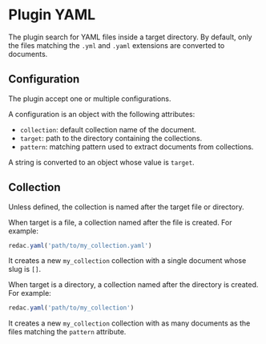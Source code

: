 
# Plugin YAML

The plugin search for YAML files inside a target directory. By default, only the files
matching the `.yml` and `.yaml` extensions are converted to documents.

## Configuration

The plugin accept one or multiple configurations.

A configuration is an object with the following attributes:

- `collection`: default collection name of the document.
- `target`: path to the directory containing the collections.
- `pattern`: matching pattern used to extract documents from collections.

A string is converted to an object whose value is `target`.

## Collection

Unless defined, the collection is named after the target file or directory.

When target is a file, a collection named after the file is created. For example:

```js
redac.yaml('path/to/my_collection.yaml')
```

It creates a new `my_collection` collection with a single document whose slug is `[]`.

When target is a directory, a collection named after the directory is created. For example:

```js
redac.yaml('path/to/my_collection')
```

It creates a new `my_collection` collection with as many documents as the files matching the `pattern` attribute.
